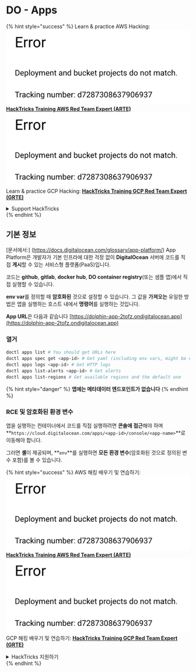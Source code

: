 # DO - Apps

{% hint style="success" %}
Learn & practice AWS Hacking:<img src="../../../.gitbook/assets/image (1) (1).png" alt="" data-size="line">[**HackTricks Training AWS Red Team Expert (ARTE)**](https://training.hacktricks.xyz/courses/arte)<img src="../../../.gitbook/assets/image (1) (1).png" alt="" data-size="line">\
Learn & practice GCP Hacking: <img src="../../../.gitbook/assets/image (2).png" alt="" data-size="line">[**HackTricks Training GCP Red Team Expert (GRTE)**<img src="../../../.gitbook/assets/image (2).png" alt="" data-size="line">](https://training.hacktricks.xyz/courses/grte)

<details>

<summary>Support HackTricks</summary>

* Check the [**subscription plans**](https://github.com/sponsors/carlospolop)!
* **Join the** 💬 [**Discord group**](https://discord.gg/hRep4RUj7f) or the [**telegram group**](https://t.me/peass) or **follow** us on **Twitter** 🐦 [**@hacktricks\_live**](https://twitter.com/hacktricks\_live)**.**
* **Share hacking tricks by submitting PRs to the** [**HackTricks**](https://github.com/carlospolop/hacktricks) and [**HackTricks Cloud**](https://github.com/carlospolop/hacktricks-cloud) github repos.

</details>
{% endhint %}

## 기본 정보

[문서에서:] (https://docs.digitalocean.com/glossary/app-platform/) App Platform은 개발자가 기본 인프라에 대한 걱정 없이 **DigitalOcean** 서버에 코드를 직접 **게시**할 수 있는 서비스형 플랫폼(PaaS)입니다.

코드는 **github**, **gitlab**, **docker hub**, **DO container registry**(또는 샘플 앱)에서 직접 실행할 수 있습니다.

**env var**를 정의할 때 **암호화된** 것으로 설정할 수 있습니다. 그 값을 **가져오는** 유일한 방법은 앱을 실행하는 호스트 내에서 **명령어**를 실행하는 것입니다.

**App URL**은 다음과 같습니다 [https://dolphin-app-2tofz.ondigitalocean.app](https://dolphin-app-2tofz.ondigitalocean.app)

### 열거
```bash
doctl apps list # You should get URLs here
doctl apps spec get <app-id> # Get yaml (including env vars, might be encrypted)
doctl apps logs <app-id> # Get HTTP logs
doctl apps list-alerts <app-id> # Get alerts
doctl apps list-regions # Get available regions and the default one
```
{% hint style="danger" %}
**앱에는 메타데이터 엔드포인트가 없습니다**
{% endhint %}

### RCE 및 암호화된 환경 변수

앱을 실행하는 컨테이너에서 코드를 직접 실행하려면 **콘솔에 접근**해야 하며 **`https://cloud.digitalocean.com/apps/<app-id>/console/<app-name>`**로 이동해야 합니다.

그러면 **셸**이 제공되며, **`env`**를 실행하면 **모든 환경 변수**(암호화된 것으로 정의된 변수 포함)를 볼 수 있습니다.

{% hint style="success" %}
AWS 해킹 배우기 및 연습하기:<img src="../../../.gitbook/assets/image (1) (1).png" alt="" data-size="line">[**HackTricks Training AWS Red Team Expert (ARTE)**](https://training.hacktricks.xyz/courses/arte)<img src="../../../.gitbook/assets/image (1) (1).png" alt="" data-size="line">\
GCP 해킹 배우기 및 연습하기: <img src="../../../.gitbook/assets/image (2).png" alt="" data-size="line">[**HackTricks Training GCP Red Team Expert (GRTE)**<img src="../../../.gitbook/assets/image (2).png" alt="" data-size="line">](https://training.hacktricks.xyz/courses/grte)

<details>

<summary>HackTricks 지원하기</summary>

* [**구독 계획**](https://github.com/sponsors/carlospolop) 확인하기!
* **💬 [**Discord 그룹**](https://discord.gg/hRep4RUj7f) 또는 [**텔레그램 그룹**](https://t.me/peass)에 참여하거나 **Twitter** 🐦 [**@hacktricks\_live**](https://twitter.com/hacktricks\_live)**를 팔로우하세요.**
* **[**HackTricks**](https://github.com/carlospolop/hacktricks) 및 [**HackTricks Cloud**](https://github.com/carlospolop/hacktricks-cloud) 깃허브 리포지토리에 PR을 제출하여 해킹 트릭을 공유하세요.**

</details>
{% endhint %}
